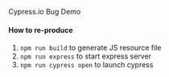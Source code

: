 Cypress.io Bug Demo

#### How to re-produce

1. `npm run build` to generate JS resource file
2. `npm run express` to start express server
3. `npm run cypress open` to launch cypress